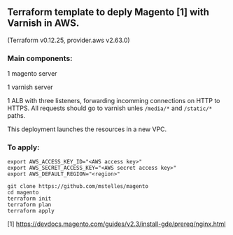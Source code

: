 ## Terraform template to deply Magento [1] with Varnish in AWS.
(Terraform v0.12.25, provider.aws v2.63.0)
### Main components:

1 magento server

1 varnish server

1 ALB with three listeners, forwarding incomming connections on HTTP to HTTPS. All requests should go to varnish unles ```/media/*``` and ```/static/*``` paths.

This deployment launches the resources in a new VPC.

### To apply:
```
export AWS_ACCESS_KEY_ID="<AWS access key>"
export AWS_SECRET_ACCESS_KEY="<AWS secret access key>"
export AWS_DEFAULT_REGION="<region>"

git clone https://github.com/mstelles/magento
cd magento
terraform init
terraform plan
terraform apply
```

[1] https://devdocs.magento.com/guides/v2.3/install-gde/prereq/nginx.html
